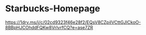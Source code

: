 # Starbucks-Homepage
https://1drv.ms/i/c/02cd9323f46e28f2/EQsV8CZpiIVCttGJICkoO-8BBpHJCOhddFQKw8VrlvrfCQ?e=ase7ZR
